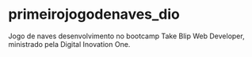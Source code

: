 # primeirojogodenaves_dio
Jogo de naves desenvolvimento no bootcamp Take Blip Web Developer, ministrado pela Digital Inovation One.
